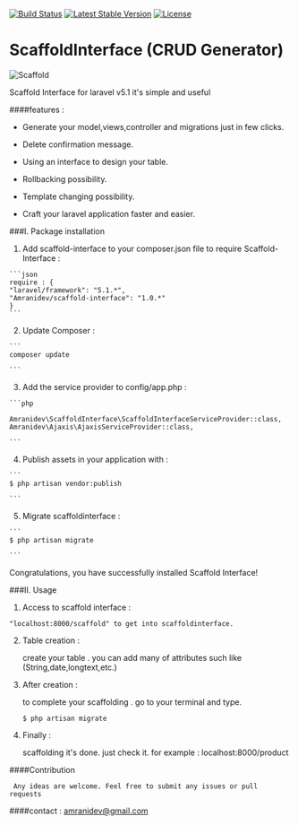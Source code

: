 [![Build Status](https://travis-ci.org/amranidev/scaffold-interface.svg?branch=master)](https://travis-ci.org/amranidev/scaffold-interface)
[![Latest Stable Version](https://poser.pugx.org/amranidev/scaffold-interface/v/stable)](https://packagist.org/packages/amranidev/scaffold-interface)
[![License](https://poser.pugx.org/amranidev/scaffold-interface/license)](https://packagist.org/packages/amranidev/scaffold-interface)

# ScaffoldInterface (CRUD Generator)

![Scaffold](http://i.imgur.com/KHDtfP1.png)


Scaffold Interface for laravel v5.1 it's simple and useful


####features :

+ Generate your model,views,controller and migrations just in few clicks.

+ Delete confirmation message.

+ Using an interface to design your table.

+ Rollbacking possibility.

+ Template changing possibility.

+ Craft your laravel application faster and easier.

###I. Package installation

  1. Add scaffold-interface to your composer.json file to require Scaffold-Interface :

    ```json
    require : {
    "laravel/framework": "5.1.*",
    "Amranidev/scaffold-interface": "1.0.*"
    }
    ```

  2. Update Composer :

  
    ```
    composer update
  
    ```

  3. Add the service provider to config/app.php :

    ```php

    Amranidev\ScaffoldInterface\ScaffoldInterfaceServiceProvider::class,
    Amranidev\Ajaxis\AjaxisServiceProvider::class,
  
    ```

  4. Publish assets in your application with :

    ```
    $ php artisan vendor:publish
  
    ```

  5. Migrate scaffoldinterface :
  
    ```
    $ php artisan migrate

    ```

Congratulations, you have successfully installed Scaffold Interface!

###II. Usage
  
  1. Access to scaffold interface :
    
    "localhost:8000/scaffold" to get into scaffoldinterface.
  
  2. Table creation :

     create your table . you can add many of attributes such like (String,date,longtext,etc.) 

  3. After creation :
     
     to complete your scaffolding . go to your terminal and type.  
     
     ```
     $ php artisan migrate
     
     ```
  
  4. Finally :
     
     scaffolding it's done. just check it. for example : localhost:8000/product   

####Contribution

     Any ideas are welcome. Feel free to submit any issues or pull requests

####contact : amranidev@gmail.com
